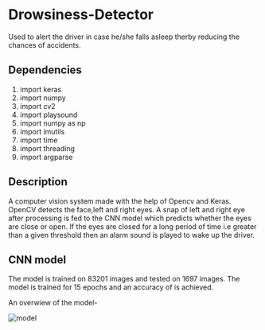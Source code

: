 # Drowsiness-Detector

Used to alert the driver in case he/she falls asleep therby reducing the chances of accidents.

## Dependencies
1. import keras
2. import numpy
3. import cv2
4. import playsound
5. import numpy as np
6. import imutils
7. import time
8. import threading
9. import argparse

## Description
A computer vision system made with the help of Opencv and Keras. OpenCV detects the face,left and right eyes. A snap of left and right eye after processing is fed to the CNN model which predicts whether the eyes are close or open. If the eyes are closed for a long period of time i.e greater than a given threshold then an alarm sound is played to wake up the driver.

## CNN model
The model is trained on 83201 images and tested on 1697 images.
The model is trained for 15 epochs and an accuracy of is achieved.

An overwiew of the model-

![model](https://user-images.githubusercontent.com/60061712/89419271-cf167d80-d74e-11ea-8c6a-574c28716dea.png)
